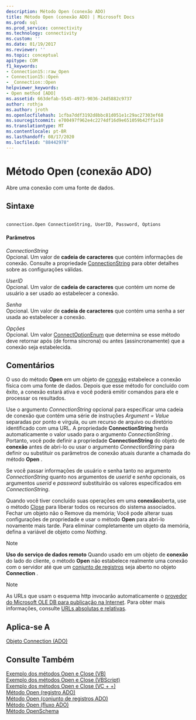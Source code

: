 ```yaml
---
description: Método Open (conexão ADO)
title: Método Open (conexão ADO) | Microsoft Docs
ms.prod: sql
ms.prod_service: connectivity
ms.technology: connectivity
ms.custom: ''
ms.date: 01/19/2017
ms.reviewer: ''
ms.topic: conceptual
apitype: COM
f1_keywords:
- Connection15::raw_Open
- Connection15::Open
- _Connection::Open
helpviewer_keywords:
- Open method [ADO]
ms.assetid: 663defab-5545-4973-9036-24d5882c9737
author: rothja
ms.author: jroth
ms.openlocfilehash: 1cfba7ddf3192d8bbc81d051e1c29ac27303ef68
ms.sourcegitcommit: e700497f962e4c2274df16d9e651059b42ff1a10
ms.translationtype: MT
ms.contentlocale: pt-BR
ms.lasthandoff: 08/17/2020
ms.locfileid: "88442978"
---
```

# <a name="open-method-ado-connection"></a>Método Open (conexão ADO)
Abre uma conexão com uma fonte de dados.  
  
## <a name="syntax"></a>Sintaxe  
  
```  
  
connection.Open ConnectionString, UserID, Password, Options  
```  
  
#### <a name="parameters"></a>Parâmetros  
 *ConnectionString*  
 Opcional. Um valor de **cadeia de caracteres** que contém informações de conexão. Consulte a propriedade [ConnectionString](../../../ado/reference/ado-api/connectionstring-property-ado.md) para obter detalhes sobre as configurações válidas.  
  
 *UserID*  
 Opcional. Um valor de **cadeia de caracteres** que contém um nome de usuário a ser usado ao estabelecer a conexão.  
  
 *Senha*  
 Opcional. Um valor de **cadeia de caracteres** que contém uma senha a ser usada ao estabelecer a conexão.  
  
 *Opções*  
 Opcional. Um valor [ConnectOptionEnum](../../../ado/reference/ado-api/connectoptionenum.md) que determina se esse método deve retornar após (de forma síncrona) ou antes (assincronamente) que a conexão seja estabelecida.  
  
## <a name="remarks"></a>Comentários  
 O uso do método **Open** em um objeto de [conexão](../../../ado/reference/ado-api/connection-object-ado.md) estabelece a conexão física com uma fonte de dados. Depois que esse método for concluído com êxito, a conexão estará ativa e você poderá emitir comandos para ele e processar os resultados.  
  
 Use o argumento *ConnectionString* opcional para especificar uma cadeia de conexão que contém uma série de instruções *Argument* *= Value* separadas por ponto e vírgula, ou um recurso de arquivo ou diretório identificado com uma URL. A propriedade **ConnectionString** herda automaticamente o valor usado para o argumento *ConnectionString* . Portanto, você pode definir a propriedade **ConnectionString** do objeto de **conexão** antes de abri-lo ou usar o argumento *ConnectionString* para definir ou substituir os parâmetros de conexão atuais durante a chamada do método **Open** .  
  
 Se você passar informações de usuário e senha tanto no argumento *ConnectionString* quanto nos argumentos de *userid* e *senha* opcionais, os argumentos *userid* e *password* substituirão os valores especificados em *ConnectionString*.  
  
 Quando você tiver concluído suas operações em uma **conexão**aberta, use o método [Close](../../../ado/reference/ado-api/close-method-ado.md) para liberar todos os recursos do sistema associados. Fechar um objeto não o Remove da memória; Você pode alterar suas configurações de propriedade e usar o método **Open** para abri-lo novamente mais tarde. Para eliminar completamente um objeto da memória, defina a variável de objeto como *Nothing*.  
  
> [!NOTE]
>  **Uso do serviço de dados remoto** Quando usado em um objeto de **conexão** do lado do cliente, o método **Open** não estabelece realmente uma conexão com o servidor até que um [conjunto de registros](../../../ado/reference/ado-api/recordset-object-ado.md) seja aberto no objeto **Connection** .  
  
> [!NOTE]
>  As URLs que usam o esquema http invocarão automaticamente o [provedor do Microsoft OLE DB para publicação na Internet](../../../ado/guide/appendixes/microsoft-ole-db-provider-for-internet-publishing.md). Para obter mais informações, consulte [URLs absolutas e relativas](../../../ado/guide/data/absolute-and-relative-urls.md).  
  
## <a name="applies-to"></a>Aplica-se A  
 [Objeto Connection (ADO)](../../../ado/reference/ado-api/connection-object-ado.md)  
  
## <a name="see-also"></a>Consulte Também  
 [Exemplo dos métodos Open e Close (VB)](../../../ado/reference/ado-api/open-and-close-methods-example-vb.md)   
 [Exemplo dos métodos Open e Close (VBScript)](../../../ado/reference/ado-api/open-and-close-methods-example-vbscript.md)   
 [Exemplo dos métodos Open e Close (VC + +)](../../../ado/reference/ado-api/open-and-close-methods-example-vc.md)   
 [Método Open (registro ADO)](../../../ado/reference/ado-api/open-method-ado-record.md)   
 [Método Open (conjunto de registros ADO)](../../../ado/reference/ado-api/open-method-ado-recordset.md)   
 [Método Open (fluxo ADO)](../../../ado/reference/ado-api/open-method-ado-stream.md)   
 [Método OpenSchema](../../../ado/reference/ado-api/openschema-method.md)
